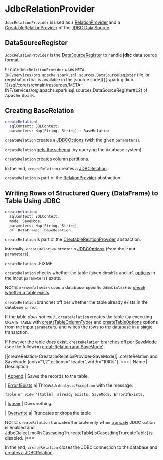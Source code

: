 # JdbcRelationProvider

`JdbcRelationProvider` is used as a [RelationProvider](#createRelation-RelationProvider) and a [CreatableRelationProvider](#createRelation-CreatableRelationProvider) of the [JDBC Data Source](../../DataFrameReader.md#jdbc).

## <span id="DataSourceRegister"><span id="shortName"> DataSourceRegister

`JdbcRelationProvider` is the [DataSourceRegister](../../DataSourceRegister.md) to handle **jdbc** data source format.

!!! note
    `JdbcRelationProvider` uses `META-INF/services/org.apache.spark.sql.sources.DataSourceRegister` file for registration that is available in the [source code]({{ spark.github }}/sql/core/src/main/resources/META-INF/services/org.apache.spark.sql.sources.DataSourceRegister#L2) of Apache Spark.

## <span id="createRelation-RelationProvider"> Creating BaseRelation

```scala
createRelation(
  sqlContext: SQLContext,
  parameters: Map[String, String]): BaseRelation
```

`createRelation` creates a [JDBCOptions](JDBCOptions.md) (with the given `parameters`).

`createRelation` [gets the schema](JDBCRelation.md#getSchema) (by querying the database system).

`createRelation` [creates column partitions](JDBCRelation.md#columnPartition).

In the end, `createRelation` creates a [JDBCRelation](JDBCRelation.md).

`createRelation` is part of the [RelationProvider](../../RelationProvider.md#createRelation) abstraction.

## <span id="createRelation-CreatableRelationProvider"> Writing Rows of Structured Query (DataFrame) to Table Using JDBC

```scala
createRelation(
  sqlContext: SQLContext,
  mode: SaveMode,
  parameters: Map[String, String],
  df: DataFrame): BaseRelation
```

`createRelation` is part of the [CreatableRelationProvider](../../CreatableRelationProvider.md#createRelation) abstraction.

Internally, `createRelation` creates a [JDBCOptions](JDBCOptions.md) (from the input `parameters`).

`createRelation`...FIXME

`createRelation` checks whether the table (given `dbtable` and `url` [options](JDBCOptions.md#options) in the input `parameters`) exists.

NOTE: `createRelation` uses a database-specific `JdbcDialect` to [check whether a table exists](JdbcDialect.md#getTableExistsQuery).

`createRelation` branches off per whether the table already exists in the database or not.

If the table *does not* exist, `createRelation` creates the table (by executing `CREATE TABLE` with [createTableColumnTypes](JDBCOptions.md#createTableColumnTypes) and [createTableOptions](JDBCOptions.md#createTableOptions) options from the input `parameters`) and writes the rows to the database in a single transaction.

If however the table *does* exist, `createRelation` branches off per [SaveMode](../../DataFrameWriter.md#SaveMode) (see the following [createRelation and SaveMode](#createRelation-CreatableRelationProvider-SaveMode)).

[[createRelation-CreatableRelationProvider-SaveMode]]
.createRelation and SaveMode
[cols="1,2",options="header",width="100%"]
|===
| Name
| Description

| [Append](../../DataFrameWriter.md#Append)
| Saves the records to the table.

| [ErrorIfExists](../../DataFrameWriter.md#ErrorIfExists)
a| Throws a `AnalysisException` with the message:

```text
Table or view '[table]' already exists. SaveMode: ErrorIfExists.
```

| [Ignore](../../DataFrameWriter.md#Ignore)
| Does nothing.

| [Overwrite](../../DataFrameWriter.md#Overwrite)
a| Truncates or drops the table

NOTE: `createRelation` truncates the table only when [truncate](JDBCOptions.md#truncate) JDBC option is enabled and JdbcDialect.md#isCascadingTruncateTable[isCascadingTruncateTable] is disabled.
|===

In the end, `createRelation` closes the JDBC connection to the database and [creates a JDBCRelation](#createRelation-RelationProvider).
